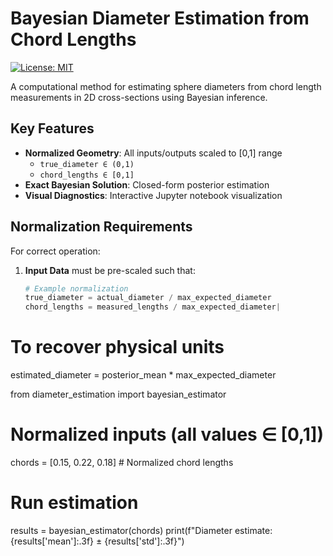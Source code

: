 # Bayesian Diameter Estimation from Chord Lengths

[![License: MIT](https://img.shields.io/badge/License-MIT-yellow.svg)](https://opensource.org/licenses/MIT)

A computational method for estimating sphere diameters from chord length measurements in 2D cross-sections using Bayesian inference.

## Key Features
- **Normalized Geometry**: All inputs/outputs scaled to [0,1] range
  - `true_diameter ∈ (0,1)`
  - `chord_lengths ∈ [0,1]`
- **Exact Bayesian Solution**: Closed-form posterior estimation
- **Visual Diagnostics**: Interactive Jupyter notebook visualization

## Normalization Requirements
For correct operation:
1. **Input Data** must be pre-scaled such that:
   ```python
   # Example normalization
   true_diameter = actual_diameter / max_expected_diameter
   chord_lengths = measured_lengths / max_expected_diameter|
   
# To recover physical units
estimated_diameter = posterior_mean * max_expected_diameter

from diameter_estimation import bayesian_estimator

# Normalized inputs (all values ∈ [0,1])
chords = [0.15, 0.22, 0.18]  # Normalized chord lengths

# Run estimation
results = bayesian_estimator(chords)
print(f"Diameter estimate: {results['mean']:.3f} ± {results['std']:.3f}")
